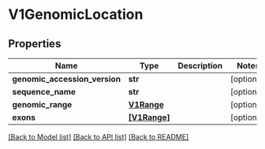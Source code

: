 # V1GenomicLocation


## Properties
Name | Type | Description | Notes
------------ | ------------- | ------------- | -------------
**genomic_accession_version** | **str** |  | [optional] 
**sequence_name** | **str** |  | [optional] 
**genomic_range** | [**V1Range**](V1Range.md) |  | [optional] 
**exons** | [**[V1Range]**](V1Range.md) |  | [optional] 

[[Back to Model list]](../README.md#documentation-for-models) [[Back to API list]](../README.md#documentation-for-api-endpoints) [[Back to README]](../README.md)


